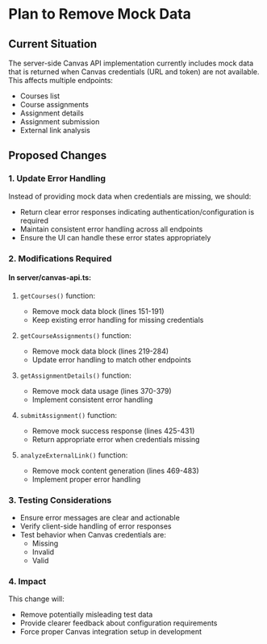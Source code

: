 # Plan to Remove Mock Data

## Current Situation
The server-side Canvas API implementation currently includes mock data that is returned when Canvas credentials (URL and token) are not available. This affects multiple endpoints:
- Courses list
- Course assignments
- Assignment details
- Assignment submission
- External link analysis

## Proposed Changes

### 1. Update Error Handling
Instead of providing mock data when credentials are missing, we should:
- Return clear error responses indicating authentication/configuration is required
- Maintain consistent error handling across all endpoints
- Ensure the UI can handle these error states appropriately

### 2. Modifications Required

#### In server/canvas-api.ts:

1. `getCourses()` function:
   - Remove mock data block (lines 151-191)
   - Keep existing error handling for missing credentials

2. `getCourseAssignments()` function:
   - Remove mock data block (lines 219-284)
   - Update error handling to match other endpoints

3. `getAssignmentDetails()` function:
   - Remove mock data usage (lines 370-379)
   - Implement consistent error handling

4. `submitAssignment()` function:
   - Remove mock success response (lines 425-431)
   - Return appropriate error when credentials missing

5. `analyzeExternalLink()` function:
   - Remove mock content generation (lines 469-483)
   - Implement proper error handling

### 3. Testing Considerations
- Ensure error messages are clear and actionable
- Verify client-side handling of error responses
- Test behavior when Canvas credentials are:
  - Missing
  - Invalid
  - Valid

### 4. Impact
This change will:
- Remove potentially misleading test data
- Provide clearer feedback about configuration requirements
- Force proper Canvas integration setup in development